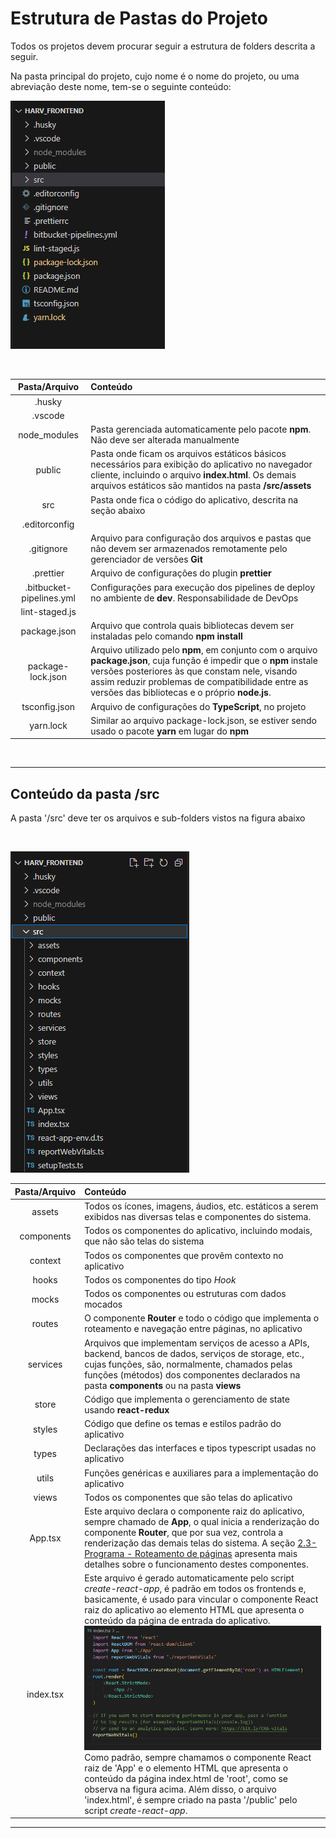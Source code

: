 # Estrutura de Pastas do Projeto

Todos os projetos devem procurar seguir a estrutura de folders descrita a seguir.

Na pasta principal do projeto, cujo nome é o nome do projeto, ou uma abreviação deste nome, tem-se o seguinte conteúdo:

![Project Folder Structure](./images/project-folder-structure.png)

<br>

| Pasta/Arquivo            | Conteúdo                                                           |
| :----------------------: | :----------------------------------------------------------------- |
| .husky                   |  |
| .vscode                  |  |
| node_modules             | Pasta gerenciada automaticamente pelo pacote **npm**. Não deve ser alterada manualmente |
| public                   | Pasta onde ficam os arquivos estáticos básicos necessários para exibição do aplicativo no navegador cliente, incluindo o arquivo **index.html**. Os demais arquivos estáticos são mantidos na pasta **/src/assets** |
| src                      | Pasta onde fica o código do aplicativo, descrita na seção abaixo   |
| .editorconfig            |  |
| .gitignore               | Arquivo para configuração dos arquivos e pastas que não devem ser armazenados remotamente pelo gerenciador de versões **Git** |
| .prettier                | Arquivo de configurações do plugin **prettier**                    |
| .bitbucket-pipelines.yml | Configurações para execução dos pipelines de deploy no ambiente de **dev**. Responsabilidade de DevOps                    |
| lint-staged.js           |
| package.json             | Arquivo que controla quais bibliotecas devem ser instaladas pelo comando **npm install** |
| package-lock.json        | Arquivo utilizado pelo **npm**, em conjunto com o arquivo **package.json**, cuja função é impedir que o **npm** instale versões posteriores às que constam nele, visando assim reduzir problemas de compatibilidade entre as versões das bibliotecas e o próprio **node.js**. |
| tsconfig.json            | Arquivo de configurações do **TypeScript**, no projeto |
| yarn.lock                | Similar ao arquivo package-lock.json, se estiver sendo usado o pacote **yarn** em lugar do **npm** |


<br>

***

## Conteúdo da pasta **/src**

A pasta '/src' deve ter os arquivos e sub-folders vistos na figura abaixo

<br>

![/src Folder](./images/src-folder.png)

| Pasta/Arquivo  | Conteúdo                                                           |
| :------------: | :----------------------------------------------------------------- |
| assets         | Todos os ícones, imagens, áudios, etc. estáticos a serem exibidos nas diversas telas e componentes do sistema.                                                       |
| components     | Todos os componentes do aplicativo, incluindo modais, que não são telas do sistema                                                                               |
| context        | Todos os componentes que provêm contexto no aplicativo             |
| hooks          | Todos os componentes do tipo *Hook*                                |
| mocks          | Todos os componentes ou estruturas com dados mocados               |
| routes         | O componente **Router** e todo o código que implementa o roteamento e navegação entre páginas, no aplicativo                                                          |
| services       | Arquivos que implementam serviços de acesso a APIs, backend, bancos de dados, serviços de storage, etc., cujas funções, são, normalmente, chamados pelas funções (métodos) dos componentes declarados na pasta **components** ou na pasta **views**                  |
| store          | Código que implementa o gerenciamento de state usando **react-redux** |
| styles         | Código que define os temas e estilos padrão do aplicativo          |
| types          | Declarações das interfaces e tipos typescript usadas no aplicativo |
| utils          | Funções genéricas e auxiliares para a implementação do aplicativo  |
| views          | Todos os componentes que são telas do aplicativo                   |
| App.tsx        | Este arquivo declara o componente raiz do aplicativo, sempre chamado de **App**, o qual inicia a renderização do componente **Router**, que por sua vez, controla a renderização das demais telas do sistema. A seção [2.3- Programa - Roteamento de páginas]() apresenta mais detalhes sobre o funcionamento destes componentes. |
| index.tsx      | Este arquivo é gerado automaticamente pelo script *create-react-app*, é padrão em todos os frontends e, basicamente, é usado para vincular o componente React raiz do aplicativo ao elemento HTML que apresenta o conteúdo da página de entrada do aplicativo. ![index.tsx contents](./images/index.tsx.png) Como padrão, sempre chamamos o componente React raiz de 'App' e o elemento HTML que apresenta o conteúdo da página index.html de 'root', como se observa na figura acima. Além disso, o arquivo 'index.html', é sempre criado na pasta '/public' pelo script *create-react-app*.

***
